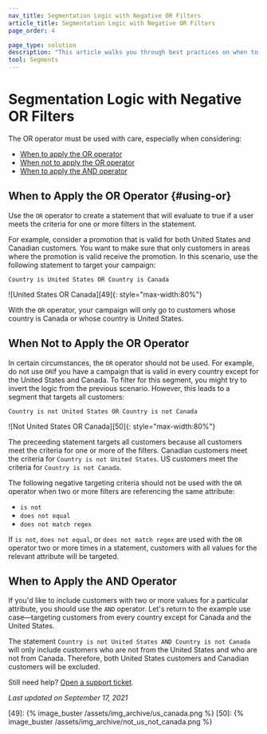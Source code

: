 ```yaml
---
nav_title: Segmentation Logic with Negative OR Filters
article_title: Segmentation Logic with Negative OR Filters
page_order: 4

page_type: solution
description: "This article walks you through best practices on when to use or not use the OR operator, and when to use the AND operator."
tool: Segments
---
```


# Segmentation Logic with Negative OR Filters

The OR operator must be used with care, especially when considering:
* [When to apply the OR operator](#using-or)
* [When not to apply the OR operator](#when-not-to-apply-the-or-operator)
* [When to apply the AND operator](#when-to-apply-the-and-operator)

## When to Apply the OR Operator {#using-or}

Use the `OR` operator to create a statement that will evaluate to true if a user meets the criteria for one or more filters in the statement. 

For example, consider a promotion that is valid for both United States and Canadian customers. You want to make sure that only customers in areas where the promotion is valid receive the promotion. In this scenario, use the following statement to target your campaign:

`Country is United States OR Country is Canada`

![United States OR Canada][49]{: style="max-width:80%"}

With the `OR` operator, your campaign will only go to customers whose country is Canada or whose country is United States.

## When Not to Apply the OR Operator

In certain circumstances, the `OR` operator should not be used. For example, do not use `OR`if you have a campaign that is valid in every country except for the United States and Canada. To filter for this segment, you might try to invert the logic from the previous scenario. However, this leads to a segment that targets all customers: 

`Country is not United States OR Country is not Canada`

![Not United States OR Canada][50]{: style="max-width:80%"}

The preceeding statement targets all customers because all customers meet the criteria for one or more of the filters. Canadian customers meet the criteria for `Country is not United States`. US customers meet the criteria for `Country is not Canada`.

The following negative targeting criteria should not be used with the `OR` operator when two or more filters are referencing the same attribute:

- `is not`
- `does not equal`
- `does not match regex`

If `is not`, `does not equal`, or `does not match regex` are used with the `OR` operator two or more times in a statement, customers with all values for the relevant attribute will be targeted.

## When to Apply the AND Operator

If you'd like to include customers with two or more values for a particular attribute, you should use the `AND` operator. Let's return to the example use case—targeting customers from every country except for Canada and the United States.

The statement `Country is not United States AND Country is not Canada` will only include customers who are not from the United States and who are not from Canada. Therefore, both United States customers and Canadian customers will be excluded.

Still need help? [Open a support ticket]({{site.baseurl}}/support_contact/).

_Last updated on September 17, 2021_

[49]: {% image_buster /assets/img_archive/us_canada.png %}
[50]: {% image_buster /assets/img_archive/not_us_not_canada.png %}

